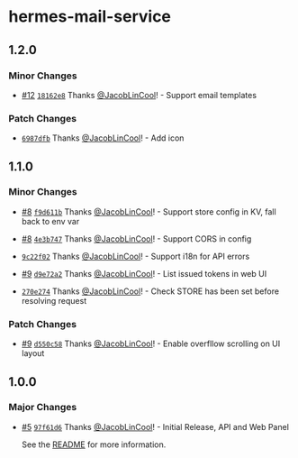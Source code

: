 # hermes-mail-service

## 1.2.0

### Minor Changes

-   [#12](https://github.com/JacobLinCool/hermes-mail-service/pull/12) [`18162e8`](https://github.com/JacobLinCool/hermes-mail-service/commit/18162e8198ab4a04d7383fb66ec509253f205751) Thanks [@JacobLinCool](https://github.com/JacobLinCool)! - Support email templates

### Patch Changes

-   [`6987dfb`](https://github.com/JacobLinCool/hermes-mail-service/commit/6987dfbfac9d39bcd18d02e058eab44585fe4528) Thanks [@JacobLinCool](https://github.com/JacobLinCool)! - Add icon

## 1.1.0

### Minor Changes

-   [#8](https://github.com/JacobLinCool/hermes-mail-service/pull/8) [`f9d611b`](https://github.com/JacobLinCool/hermes-mail-service/commit/f9d611b851422a9c65ac93bedc3a987b7030e7fb) Thanks [@JacobLinCool](https://github.com/JacobLinCool)! - Support store config in KV, fall back to env var

-   [#8](https://github.com/JacobLinCool/hermes-mail-service/pull/8) [`4e3b747`](https://github.com/JacobLinCool/hermes-mail-service/commit/4e3b747ce34fff3e6482f96be0db6edb7f8d98e6) Thanks [@JacobLinCool](https://github.com/JacobLinCool)! - Support CORS in config

-   [`9c22f02`](https://github.com/JacobLinCool/hermes-mail-service/commit/9c22f025d8154927a321c5e29b51c0503f130677) Thanks [@JacobLinCool](https://github.com/JacobLinCool)! - Support i18n for API errors

-   [#9](https://github.com/JacobLinCool/hermes-mail-service/pull/9) [`d9e72a2`](https://github.com/JacobLinCool/hermes-mail-service/commit/d9e72a21be1ae594c37c08d15a4ba8a0dca6c7e4) Thanks [@JacobLinCool](https://github.com/JacobLinCool)! - List issued tokens in web UI

-   [`270e274`](https://github.com/JacobLinCool/hermes-mail-service/commit/270e2744b2bf3d9abc54e15b64064a16f9d236fe) Thanks [@JacobLinCool](https://github.com/JacobLinCool)! - Check STORE has been set before resolving request

### Patch Changes

-   [#9](https://github.com/JacobLinCool/hermes-mail-service/pull/9) [`d550c58`](https://github.com/JacobLinCool/hermes-mail-service/commit/d550c58a29f64e6025d5a5a4f99c569c0d9aa7f3) Thanks [@JacobLinCool](https://github.com/JacobLinCool)! - Enable overfllow scrolling on UI layout

## 1.0.0

### Major Changes

-   [#5](https://github.com/JacobLinCool/hermes-mail-service/pull/5) [`97f61d6`](https://github.com/JacobLinCool/hermes-mail-service/commit/97f61d695c5e9d394c6c48b2ae78fe78bde04efe) Thanks [@JacobLinCool](https://github.com/JacobLinCool)! - Initial Release, API and Web Panel

    See the [README](https://github.com/JacobLinCool/hermes-mail-service#readme) for more information.
